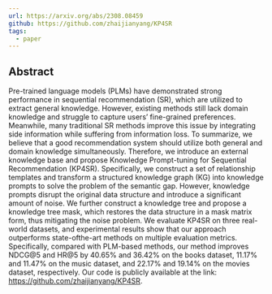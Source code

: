 ```yaml
---
url: https://arxiv.org/abs/2308.08459
github: https://github.com/zhaijianyang/KP4SR
tags:
  - paper
---
```

## Abstract

Pre-trained language models (PLMs) have demonstrated strong performance in sequential recommendation (SR), which are utilized to extract general knowledge. However, existing methods still lack domain knowledge and struggle to capture users’ fine-grained preferences. Meanwhile, many traditional SR methods improve this issue by integrating side information while suffering from information loss. To summarize, we believe that a good recommendation system should utilize both general and domain knowledge simultaneously. Therefore, we introduce an external knowledge base and propose Knowledge Prompt-tuning for Sequential Recommendation (KP4SR). Specifically, we construct a set of relationship templates and transform a structured knowledge graph (KG) into knowledge prompts to solve the problem of the semantic gap. However, knowledge prompts disrupt the original data structure and introduce a significant amount of noise. We further construct a knowledge tree and propose a knowledge tree mask, which restores the data structure in a mask matrix form, thus mitigating the noise problem. We evaluate KP4SR on three real-world datasets, and experimental results show that our approach outperforms state-ofthe-art methods on multiple evaluation metrics. Specifically, compared with PLM-based methods, our method improves NDCG@5 and HR@5 by 40.65% and 36.42% on the books dataset, 11.17% and 11.47% on the music dataset, and 22.17% and 19.14% on the movies dataset, respectively. Our code is publicly available at the link: https://github.com/zhaijianyang/KP4SR.


